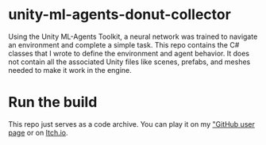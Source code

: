# unity-ml-agents-donut-collector
Using the Unity ML-Agents Toolkit, a neural network was trained to navigate an environment and complete a simple task. This repo contains the C# classes that I wrote to define the environment and agent behavior. It does not contain all the associated Unity files like scenes, prefabs, and meshes needed to make it work in the engine.

# Run the build
This repo just serves as a code archive. You can play it on my ["GitHub user page]("https://ericwd.github.io/games") or on [Itch.io]("https://ericwd.itch.io/ml-agents").